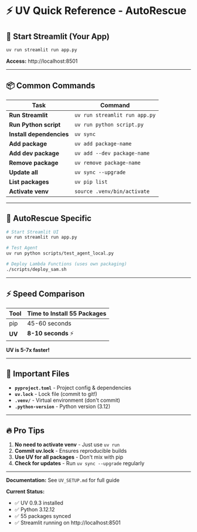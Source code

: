 # ⚡ UV Quick Reference - AutoRescue

## 🚀 Start Streamlit (Your App)
```bash
uv run streamlit run app.py
```
**Access:** http://localhost:8501

---

## 📦 Common Commands

| Task | Command |
|------|---------|
| **Run Streamlit** | `uv run streamlit run app.py` |
| **Run Python script** | `uv run python script.py` |
| **Install dependencies** | `uv sync` |
| **Add package** | `uv add package-name` |
| **Add dev package** | `uv add --dev package-name` |
| **Remove package** | `uv remove package-name` |
| **Update all** | `uv sync --upgrade` |
| **List packages** | `uv pip list` |
| **Activate venv** | `source .venv/bin/activate` |

---

## 🎯 AutoRescue Specific

```bash
# Start Streamlit UI
uv run streamlit run app.py

# Test Agent
uv run python scripts/test_agent_local.py

# Deploy Lambda Functions (uses own packaging)
./scripts/deploy_sam.sh
```

---

## ⚡ Speed Comparison

| Tool | Time to Install 55 Packages |
|------|----------------------------|
| pip | 45-60 seconds |
| **UV** | **8-10 seconds** ⚡ |

**UV is 5-7x faster!**

---

## 📁 Important Files

- **`pyproject.toml`** - Project config & dependencies
- **`uv.lock`** - Lock file (commit to git!)
- **`.venv/`** - Virtual environment (don't commit)
- **`.python-version`** - Python version (3.12)

---

## 🔥 Pro Tips

1. **No need to activate venv** - Just use `uv run`
2. **Commit uv.lock** - Ensures reproducible builds
3. **Use UV for all packages** - Don't mix with pip
4. **Check for updates** - Run `uv sync --upgrade` regularly

---

**Documentation:** See `UV_SETUP.md` for full guide

**Current Status:**
- ✅ UV 0.9.3 installed
- ✅ Python 3.12.12
- ✅ 55 packages synced
- ✅ Streamlit running on http://localhost:8501
